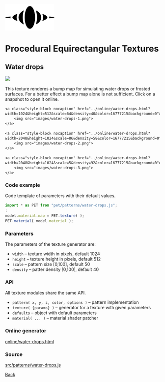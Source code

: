 <img class="logo" src="../assets/logo/logo-big.png">


# Procedural Equirectangular Textures


## Water drops
<img src="images/water-drops.jpg">

This texture renderes a bump map for simulating water drops
or frosted surfaces. For a better effect a bump map alone is
not sufficient. Click on a snapshot to open it online.

<p class="gallery">

	<a class="style-block nocaption" href="../online/water-drops.html?width=1024&height=512&scale=64&density=40&color=16777215&background=0">
		<img src="images/water-drops-1.png">
	</a>

	<a class="style-block nocaption" href="../online/water-drops.html?width=2048&height=1024&scale=86&density=58&color=16777215&background=0">
		<img src="images/water-drops-2.png">
	</a>

	<a class="style-block nocaption" href="../online/water-drops.html?width=2048&height=1024&scale=5&density=92&color=16777215&background=0">
		<img src="images/water-drops-3.png">
	</a>

</p>


### Code example

Code template of parameters with their default values.

```js
import * as PET from "pet/patterns/water-drops.js";
:
model.material.map = PET.texture( );
PET.material( model.material );
```


### Parameters

The parameters of the texture generator are:

* `width` &ndash; texture width in pixels, default 1024
* `height` &ndash; texture height in pixels, default 512
* `scale` &ndash; pattern size [0,100], default 50
* `density` &ndash; patter density [0,100], default 40


### API

All texture modules share the same API.

* `pattern( x, y, z, color, options )` &ndash; pattern implementation
* `texture( {params} )` &ndash; generator for a texture with given parameters
* `defaults` &ndash; object with default parameters
* `material( ... )` &ndash; material shader patcher


### Online generator

[online/water-drops.html](../online/water-drops.html)


### Source

[src/patterns/water-drops.js](https://github.com/boytchev/texture-generator/blob/main/src/patterns/water-drops.js)


		
<div class="footnote">
	<a href="#" onclick="window.history.back(); return false;">Back</a>
</div>
